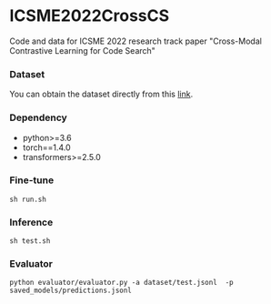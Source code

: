# ICSME2022CrossCS
Code and data for ICSME 2022 research track paper "Cross-Modal Contrastive Learning for Code Search"

### Dataset
You can obtain the dataset directly from this [link](https://drive.google.com/drive/folders/18uJ7bkDrVo86HlOqegI01S4LY3FoO8q1?usp=sharing).

### Dependency
- python>=3.6
- torch==1.4.0
- transformers>=2.5.0

### Fine-tune
```shell
sh run.sh
```

### Inference
```shell
sh test.sh
```

### Evaluator
```shell
python evaluator/evaluator.py -a dataset/test.jsonl  -p saved_models/predictions.jsonl 
```

